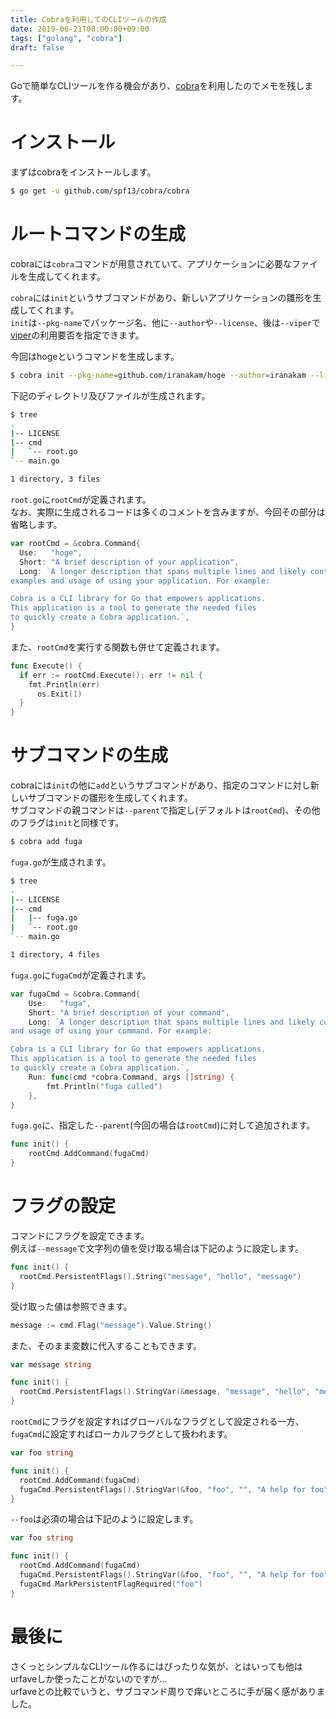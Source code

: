```yaml
---
title: Cobraを利用してのCLIツールの作成
date: 2019-06-21T00:00:00+09:00
tags: ["golang", "cobra"]
draft: false

---
```


Goで簡単なCLIツールを作る機会があり、[cobra](https://github.com/spf13/cobra)を利用したのでメモを残します。

# インストール

まずはcobraをインストールします。

```bash
$ go get -u github.com/spf13/cobra/cobra
```

# ルートコマンドの生成

cobraには`cobra`コマンドが用意されていて、アプリケーションに必要なファイルを生成してくれます。  

`cobra`には`init`というサブコマンドがあり、新しいアプリケーションの雛形を生成してくれます。  
`init`は`--pkg-name`でパッケージ名、他に`--author`や`--license`、後は`--viper`で[viper](https://github.com/spf13/viper)の利用要否を指定できます。  

今回はhogeというコマンドを生成します。

```bash
$ cobra init --pkg-name=github.com/iranakam/hoge --author=iranakam --license=mit --viper=false
```

下記のディレクトリ及びファイルが生成されます。

```bash
$ tree
.
|-- LICENSE
|-- cmd
|   `-- root.go
`-- main.go

1 directory, 3 files
```

`root.go`に`rootCmd`が定義されます。  
なお、実際に生成されるコードは多くのコメントを含みますが、今回その部分は省略します。

```go
var rootCmd = &cobra.Command{
  Use:   "hoge",
  Short: "A brief description of your application",
  Long: `A longer description that spans multiple lines and likely contains
examples and usage of using your application. For example:

Cobra is a CLI library for Go that empowers applications.
This application is a tool to generate the needed files
to quickly create a Cobra application.`,
}
```

また、`rootCmd`を実行する関数も併せて定義されます。

```go
func Execute() {
  if err := rootCmd.Execute(); err != nil {
    fmt.Println(err)
      os.Exit(1)
  }
}
```

# サブコマンドの生成

cobraには`init`の他に`add`というサブコマンドがあり、指定のコマンドに対し新しいサブコマンドの雛形を生成してくれます。  
サブコマンドの親コマンドは`--parent`で指定し(デフォルトは`rootCmd`)、その他のフラグは`init`と同様です。

```bash
$ cobra add fuga
```

`fuga.go`が生成されます。

```bash
$ tree
.
|-- LICENSE
|-- cmd
|   |-- fuga.go
|   `-- root.go
`-- main.go

1 directory, 4 files
```

`fuga.go`に`fugaCmd`が定義されます。  

```go
var fugaCmd = &cobra.Command{
	Use:   "fuga",
	Short: "A brief description of your command",
	Long: `A longer description that spans multiple lines and likely contains examples
and usage of using your command. For example:

Cobra is a CLI library for Go that empowers applications.
This application is a tool to generate the needed files
to quickly create a Cobra application.`,
	Run: func(cmd *cobra.Command, args []string) {
		fmt.Println("fuga called")
	},
}
```

`fuga.go`に、指定した`--parent`(今回の場合は`rootCmd`)に対して追加されます。  

```go
func init() {
	rootCmd.AddCommand(fugaCmd)
}
```

# フラグの設定

コマンドにフラグを設定できます。  
例えば`--message`で文字列の値を受け取る場合は下記のように設定します。

```go
func init() {
  rootCmd.PersistentFlags().String("message", "hello", "message")
}
```

受け取った値は参照できます。

```go
message := cmd.Flag("message").Value.String()
```

また、そのまま変数に代入することもできます。

```go
var message string

func init() {
  rootCmd.PersistentFlags().StringVar(&message, "message", "hello", "message")
}
```

`rootCmd`にフラグを設定すればグローバルなフラグとして設定される一方、`fugaCmd`に設定すればローカルフラグとして扱われます。

```go
var foo string

func init() {
  rootCmd.AddCommand(fugaCmd)
  fugaCmd.PersistentFlags().StringVar(&foo, "foo", "", "A help for foo")
}
```

`--foo`は必須の場合は下記のように設定します。

```go
var foo string

func init() {
  rootCmd.AddCommand(fugaCmd)
  fugaCmd.PersistentFlags().StringVar(&foo, "foo", "", "A help for foo")
  fugaCmd.MarkPersistentFlagRequired("foo")
}
```

# 最後に

さくっとシンプルなCLIツール作るにはぴったりな気が、とはいっても他はurfaveしか使ったことがないのですが...  
urfaveとの比較でいうと、サブコマンド周りで痒いところに手が届く感がありました。
